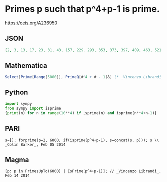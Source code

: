 # Primes p such that p^4\+p\-1 is prime\.
https://oeis.org/A236950
## JSON
```JSON
[2, 3, 13, 17, 23, 31, 43, 157, 229, 293, 353, 373, 397, 409, 463, 521, 577, 619, 727, 743, 857, 883, 953, 1049, 1087, 1123, 1171, 1319, 1409, 1423, 1429, 1459, 1499, 1511, 1543, 1619, 1693, 1847, 1871, 1931, 1951, 1993, 2017, 2029, 2129]
```
## Mathematica
```Mathematica
Select[Prime[Range[5000]], PrimeQ[#^4 + # - 1]&] (* _Vincenzo Librandi_, Feb 14 2014 *)
```
## Python
```Python
import sympy
from sympy import isprime
{print(n) for n in range(10**4) if isprime(n) and isprime(n**4+n-1)}
```
## PARI
```PARI
s=[]; forprime(p=2, 6000, if(isprime(p^4+p-1), s=concat(s, p))); s \\ _Colin Barker_, Feb 05 2014
```
## Magma
```Magma
[p: p in PrimesUpTo(6000) | IsPrime(p^4+p-1)]; // _Vincenzo Librandi_, Feb 14 2014
```
